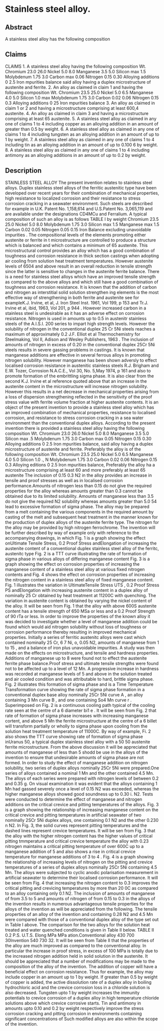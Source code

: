 # Stainless steel alloy.

## Abstract
A stainless steel alloy has the following composition

## Claims
CLAIMS 1. A stainless steel alloy having the following composition Wt. Chromium 23.0 26.0 Nickel 5.0 8.0 Manganese 3.5 5.0 Silicon max 1.5 Molybdenum 1.75 3.0 Carbon max 0.06 Nitrogen 0.15 0.30 Alloying additions 0 2.5 Iron mpurities balance said alloy having a duplex microstructure of austenite and ferrite. 2. An alloy as claimed in claim 1 and having the following composition Wt. Chromium 23.5 25.0 Nickel 5.0 6.5 Manganese 4.0 5.0 Silicon 1.0 max Molybdenum 1.75 3.0 Carbon 0.02 0.06 Nitrogen 0.15 0.3 Alloying additions 0 25 Iron mpurities balance 3. An alloy as claimed in claim 1 or 2 and having a microstructure comprising at least 600,4 austenite. 4. An alloy as claimed in claim 3 and having a microstructure comprising at least 65 austenite. 5. A stainless steel alloy as claimed in any one of claims 1 to 4 including copper as an alloying addition in an amount of greater than 0.5 by weight. 6. A stainless steel alloy as claimed in any one of claims 1 to 4 including tungsten as an alloying addition in an amount of up to 1 by weight. 7. A stainless steel alloy as claimed in any one of claims 1 to 4 including tin as an alloying addition in an amount of up to 0.100 6 by weight. 8. A stainless steel alloy as claimed in any one of claims 1 to 4 including antimony as an alloying additions in an amount of up to 0.2 by weight.

## Description
STAINLESS STEEL ALLOY The present invention relates to stainless steel alloys. Duplex stainless steel alloys of the ferritic austenitic type have been developed over recent years for their combination of mechanical properties, high resistance to localized corrosion and their resistance to stress corrosion cracking in a seawater environment. Such steels are described for example in U.K. Patent No. 1,158,614 and U.S.Patent No. 3,065,119 and are available under the designations CD4MCu and Ferralium. A typical composition of such an alloy is as follows TABLE I by weight Chromium 23.5 25.0 Nickel 5.0 8.0 Molybdenum 1.75 3.0 Silicon max 1.5 Manganese max 1.5 Carbon 0.02 0.05 Nitrogen 0.05 0.15 Iron Balance excluding unavoidable impurities . The compositional levels of the elements promoting either austenite or ferrite in t microstructure are controlled to produce a structure which is balanced and which contains a minimum of 65 austenite. This microstructural control provides an alloy which has a good combination of toughness and corrosion resistance in thick section castings when adopting air cooling from solution heat treatment temperatures. However austenite levels of 6504 and above result in an overall reduction in tensile strength since the latter is sensitive to changes in the austenite ferrite balance. There is a need for stainless steel alloys which have an improved tensile strength as compared to the above alloys and which still have a good combination of toughness and corrosion resistance. It is known that the addition of carbon and nitrogen as interstitial solid solution strengthen ing elements is the most effective way of strengthening in both ferrite and austenite see for exampleK.J. Irvine, et al, J. Iron Steel Inst. 1961, Vol 199, p 153 and Tr.J. Irvine et al, ibid, 1963, Vol 201, p 944 . However increased carbon in a stainless steel is undesirable as it has an adverse effect on corrosion resistance. Nitrogen is used in amounts up to 0.5 in austenitr stainless steels of the A.I.S.I. 200 series to impart high strength levels. However the solubility of nitrogen in the conventional duplex 25 Cr 5Ni steels reaches a maximum of approximately 0.2 J.F. Elliot et al Thermochemistry for Steelmaking, Vol II, Adison and Wesley Publishers, 1963 . The inclusion of amounts of nitrogen in excess of 0.20 in the conventional duplex 25Cr 5Ni steels results in severe gassing problems in castings. It is known that manganese additions are effective in several ferrous alloys in promoting nitrogen solubility. However manganese has been shown adversly to effect localised corrosion resistance in austenitic stainless steels R.J. Brigham and E.W. Tozer, Corrosion N.A.C.E., Vol 30, No. 5,May 1974, p 161 and also to promote formation of the embrittling sigma phase. It is also clear from the second K.J. Irvine et al reference quoted above that an increase in the austenite content in the microstructure will increase nitrogen solubility. However this results in a net decrease in mechanical properties arising from a loss of dispersion strengthening reflected in the sensitivity of the proof stress value with ferrite volume fraction at higher austenite contents. It is an object of the present invention to provide a stainless steel alloy which has an improved combination of mechanical properties, resistance to localised corrosion, and resistance to stress corrosion cracking in a sea water environment than the conventional duplex alloys. According to the present invention there is provided a stainless steel alloy having the following composition Wt. Chromium 23.0 26.0 Nickel 5.0 8.0 Manganese 3.5 5.0 Silicon max .5 Molybdenum 1.75 3.0 Carbon max 0.05 Nitrogen 0.15 0.30 Alloying additions 0 2.5 Iron mpurities balance, said alloy having a duplex microstructure of austenite and ferrite. Preferably the alloy is of the following composition Wt. Chromium 23.5 25.0 Nickel 5.0 6.5 Manganese 4.0 5.0 Silicon 1.0 ., N Molybdenum 1.75 3.0 Carbon 0.02 0.06 Nitrogen 0.15 0.3 Alloying editions 0 2.5 Iron mpurities balance, Preferably the alloy ha a microstructure comprising at least 60 and more preferably at least 65 austenite The inclusion of 0.15 0.3 N2 in the alloy provides an increase in tensile and proof stresses as well as in localised corrosion performance.Amounts of nitrogen less than 0.15 do not give the required properties for the alloy whereas amounts greater than 0.3 cannot be obtained due to its limited solubility. Amounts of manganese less than 3.5 do not give the required N2 solubility whereas amounts greater than 5.0 54 lead to excessive formation of sigma phase. The alloy may be prepared from a melt containing the various components in the required amount by casting of the melt and subsequent heat treatment in the manner known for the production of duplex alloys of the austenite ferrite type. The nitrogen for the alloy may be provided by high nitrogen ferrochrome. The invention will be further described by way of example only with reference to the accompanying drawings, in which Fig. 1 is a graph showing the effect onUltimate Tensile Stress, 0.2 Proof Stress andElongation of increasing the austenite content of a conventional duplex stainless steel alloy of the ferritc, austenitc type Fig. 2 is a TTT curve illustrating the rate of formation of sigma phase in various alloys of differing manganese content Fig. 3 is a graph showing the effect on corrosion properties of increasing the manganese content of a stainless steel alloy at various fixed nitrogen contents and Fig. 4 shows the effect on corrosion properties of increasing the nitrogen content in a stainless steel alloy of fixed manganese content. Fig. 1 illustrates the variation in UltimateTensile Stress UTS , 0.2 Proof Stress PS andElongation with increasing austenite content in a duplex alloy of nominally 25 Cr obtained by heat treatment at 11200C with quenching. The variation in austenite content is obtained by varying the nickel content of the alloy. It will be seen from Fig. 1 that the alloy with above 600S austenite content has a tensile strength of 650 MSa or less and a 0.2 Proof Strength of 90 rTa or less. In order to improve the properties of the known alloy it was decided to investigate whether a level of manganese addition could be found which would aid nitrogen solubility without loss of toughness or corrosion performance thereby resulting in improved mechanical properties. Initially a series of ferritic austenitc alloys were cast which contained nominally 25 Cr, 6 7 Ni, o, 0.05 N2, amounts of manganese from 1 to 15 , and a balance of iron plus unavoidable impurities. A study was then made on the effects on microstructure, and tensile and hardness properties. Additions of manganese up to 8 were found not to effect the austenite ferrite phase balance.Proof stress and ultimate tensile strengths were found not to be affected up to a level of 12 Mn. A progressive increase in hardness was recorded at manganese levels of 5 and above in the solution treated and air cooled condition and was attributable to hard, brittle sigma phase. Fig. 2 illustrates this formation of sigma phase and is a Time Temperature Transformation curve showing the rate of sigma phase formation in a conventional duplex base alloy nominally 25Cr 5Ni curve A , an alloy containing 3 Mn curve B , and one containing So4 Mn curve r . Superimposed on Fig. 2 is a continuous cooling path typical of the cooling rate seen at the centre of a 6 diameter bi1 e . It will be seen from Fig. 2 that rate of formation of sigma phase increases with increasing manganese cortent, and above 5 Mn the ferrite microstructure at the centre of a 6 billet will transform partially or wholly to sigma phase upon cooling from the solution heat treatment temperature of 11000C. By way of example, Fi. 2 also shows the TTT curve showing rate of formation of sigma phase inUranus 50, a typical duplex stainless steel alloy with a 50 50 austenite ferrite microstructure. From the above discussion it will be appreciated that amounts of manganese of less than 5 shodd be use in the alloys of the invention to ensure that undesirable amounts of sigma phase are not formed. In order to study the effect of manganese addition on nitrogen solubility, two series of duplex alloys nominally 25Cr 5Ni were prepared.One series of alloys contained a nominal 1 Mn and the other contained 4.5 Mn. The alloys of each series were prepared with nitrogen levels of between 0.2 and 0.35 g. On visual examination it was evident that the alloys containing 1 Mn had gassed severely once a level of 0.15 N2 was exceeded, whereas the higher manganese alloys showed good soundness up to 0.30 i. N2. Tests were conducted to determine the effect of manganese and nitrogen additions on the critical crevice and pitting temperatures of the alloys. Fig. 3 is a graph showing the relationship of increasing manganese content on the critical crevice and pitting temperatures in artificial seawater of two nominally 2SCr 5Ni duplex alloys, one containing 0.1 N2 and the other 0.230 n N2. In Fig. 3, the solid curves represent pitting temperatures and the dashed lines represent crevice temperatures. It will be sen from Fig. 3 that the alloy with the higher nitrogen content has the higher values of critical pitting tmmperature and critical crevice temperature the alloy with 0.23 nitrogen maintains a critical pitting temperature of over 600C up to a manganese addition of 5 and also shows a rise in critical crevice temperature for manganese additions of 3 to 4 . Fig. 4 is a graph showing the relationship of increasing levels of nitrogen on the pitting and crevice temperatures of a series of duplex alloys nominally 25Cr 5Ni containing 4.5 Mn. The alloys were subjected to cyclic anodic polarisation measurement in artificial seawater to determine their localised corrosion performance. It will be seen from Fig. 4 that increasing the nitrogen content to 0.3 improves the critical pitting and crevicing temperatures by more than 20 0C as compared to an alloy containing only 0.1 N2. The inclusion of amounts of manganese of from 3.5 to 5 and amounts of nitrogen of from 0.15 to 0.3 in the alloys of the invention results in numerous advantageous tensile properties for the alloys of the invention as will be appreciated from the following. The tensile properties of an alloy of the invention and containing 0.28 N2 and 4.5 Mn were compared with those of a conventional duplex alloy of the type set out in Table I above. The comparison for the two alloys for the solution heat treated and water quenched conditions is given in Table II below. TABLE II 0.2 P.S. U.T.S. Elong MPa MPa ation.Conventional alloy 430 700 30Invention 540 730 32. It will be seen from Table II that the properties of the alloy are much improved as compared to the conventional alloy. In particular the increase in proof stress, in excess of 100 MPa is totally due to the increased nitrogen addition held in solid solution in the austenite. It should be appreciated that a number of modifications may be made to the composition of the alloy of the invention. The addition of copper will have a beneficial effect on corrosion resistance. Thus for example, the alloy may include copper in an amount up to 1 by weight. If greater than 0.5 by weight of copper is added, the active dissolution rate of a duplex alloy in boiling hydrochloric acid and the crevice corrosion loss in a chloride solution is also decreased. Tungsten upto 1 by weight increases the immunity potentials to crevice corrosion of a duplex alloy in high temperature chloride solutions above which crevice corrosive starts. Tin and antimony in amounts upto 0.10 and 0.2 by weight respectively improve the stress corrosion cracking and pitting corrosion in environments containing significant concentrations of Such modified alloys are also within the scope of the invention.